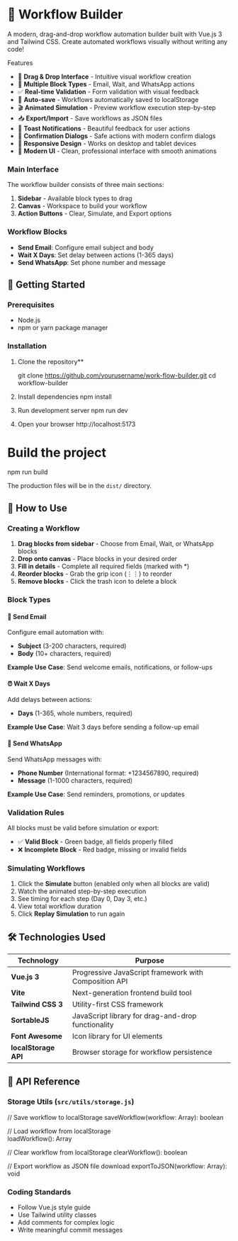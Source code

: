 # 🚀 Workflow Builder

A modern, drag-and-drop workflow automation builder built with Vue.js 3 and Tailwind CSS. Create automated workflows visually without writing any code!


 Features

- 🎨 **Drag & Drop Interface** - Intuitive visual workflow creation
- 🔧 **Multiple Block Types** - Email, Wait, and WhatsApp actions
- ✅ **Real-time Validation** - Form validation with visual feedback
- 💾 **Auto-save** - Workflows automatically saved to localStorage
- 🎬 **Animated Simulation** - Preview workflow execution step-by-step
- 📥 **Export/Import** - Save workflows as JSON files
- 🎉 **Toast Notifications** - Beautiful feedback for user actions
- 🔔 **Confirmation Dialogs** - Safe actions with modern confirm dialogs
- 📱 **Responsive Design** - Works on desktop and tablet devices
- 🌈 **Modern UI** - Clean, professional interface with smooth animations



### Main Interface
The workflow builder consists of three main sections:
1. **Sidebar** - Available block types to drag
2. **Canvas** - Workspace to build your workflow
3. **Action Buttons** - Clear, Simulate, and Export options

### Workflow Blocks
- **Send Email**: Configure email subject and body
- **Wait X Days**: Set delay between actions (1-365 days)
- **Send WhatsApp**: Set phone number and message

## 🚀 Getting Started

### Prerequisites

- Node.js 
- npm or yarn package manager

### Installation

1. Clone the repository**

   git clone https://github.com/yourusername/work-flow-builder.git
   cd workflow-builder
2. Install dependencies
    npm install
3. Run development server
   npm run dev

4. Open your browser
   http://localhost:5173


# Build the project
npm run build


The production files will be in the `dist/` directory.


## 🎯 How to Use

### Creating a Workflow

1. **Drag blocks from sidebar** - Choose from Email, Wait, or WhatsApp blocks
2. **Drop onto canvas** - Place blocks in your desired order
3. **Fill in details** - Complete all required fields (marked with *)
4. **Reorder blocks** - Grab the grip icon (⋮⋮) to reorder
5. **Remove blocks** - Click the trash icon to delete a block

### Block Types

#### 📧 Send Email
Configure email automation with:
- **Subject** (3-200 characters, required)
- **Body** (10+ characters, required)

**Example Use Case**: Send welcome emails, notifications, or follow-ups

#### ⏰ Wait X Days
Add delays between actions:
- **Days** (1-365, whole numbers, required)

**Example Use Case**: Wait 3 days before sending a follow-up email

#### 💬 Send WhatsApp
Send WhatsApp messages with:
- **Phone Number** (International format: +1234567890, required)
- **Message** (1-1000 characters, required)

**Example Use Case**: Send reminders, promotions, or updates

### Validation Rules

All blocks must be valid before simulation or export:
- ✅ **Valid Block** - Green badge, all fields properly filled
- ❌ **Incomplete Block** - Red badge, missing or invalid fields

### Simulating Workflows

1. Click the **Simulate** button (enabled only when all blocks are valid)
2. Watch the animated step-by-step execution
3. See timing for each step (Day 0, Day 3, etc.)
4. View total workflow duration
5. Click **Replay Simulation** to run again





## 🛠️ Technologies Used

| Technology | Purpose |
|------------|---------|
| **Vue.js 3** | Progressive JavaScript framework with Composition API |
| **Vite** | Next-generation frontend build tool |
| **Tailwind CSS 3** | Utility-first CSS framework |
| **SortableJS** | JavaScript library for drag-and-drop functionality |
| **Font Awesome** | Icon library for UI elements |
| **localStorage API** | Browser storage for workflow persistence |

## 📝 API Reference

### Storage Utils (`src/utils/storage.js`)

// Save workflow to localStorage
saveWorkflow(workflow: Array): boolean

// Load workflow from localStorage  
loadWorkflow(): Array

// Clear workflow from localStorage
clearWorkflow(): boolean

// Export workflow as JSON file download
exportToJSON(workflow: Array): void



### Coding Standards
- Follow Vue.js style guide
- Use Tailwind utility classes
- Add comments for complex logic
- Write meaningful commit messages

